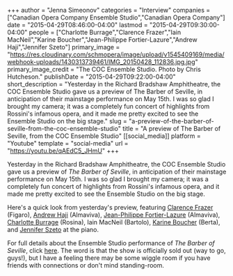 +++
author = "Jenna Simeonov"
categories = "Interview"
companies = ["Canadian Opera Company Ensemble Studio","Canadian Opera Company"]
date = "2015-04-29T08:46:00-04:00"
lastmod = "2015-04-29T09:30:00-04:00"
people = ["Charlotte Burrage","Clarence Frazer","Iain MacNeil","Karine Boucher","Jean-Philippe Fortier-Lazure","Andrew Haji","Jennifer Szeto"]
primary_image = "https://res.cloudinary.com/schmopera/image/upload/v1545409169/media/webhook-uploads/1430313739461/IMG_20150428_112836.jpg.jpg"
primary_image_credit = "The COC Ensemble Studio. Photo by Chris Hutcheson."
publishDate = "2015-04-29T09:22:00-04:00"
short_description = "Yesterday in the Richard Bradshaw Amphitheatre, the COC Ensemble Studio gave us a preview of The Barber of Seville, in anticipation of their mainstage performance on May 15th. I was so glad I brought my camera; it was a completely fun concert of highlights from Rossini&#039;s infamous opera, and it made me pretty excited to see the Ensemble Studio on the big stage."
slug = "a-preview-of-the-barber-of-seville-from-the-coc-ensemble-studio"
title = "A preview of The Barber of Seville, from the COC Ensemble Studio"
[[social_media]]
platform = "Youtube"
template = "social-media"
url = "https://youtu.be/qAEdC5_JHmU"
+++

Yesterday in the Richard Bradshaw Amphitheatre, the COC Ensemble Studio gave us a preview of *The Barber of Seville*, in anticipation of their mainstage performance on May 15th. I was so glad I brought my camera; it was a completely fun concert of highlights from Rossini's infamous opera, and it made me pretty excited to see the Ensemble Studio on the big stage.

Here's a quick look from yesterday's preview, featuring [Clarence Frazer](https://twitter.com/clarencefrazer) (Figaro), [Andrew Haji](https://twitter.com/andrewhaji) (Almaviva), [Jean-Philippe Fortier-Lazure](https://twitter.com/jfortierlazure) (Almaviva), [Charlotte Burrage](https://twitter.com/burragec) (Rosina), Iain MacNeil (Bartolo), [Karine Boucher](https://twitter.com/BoucherKarine) (Berta), and [Jennifer Szeto](https://twitter.com/szetojenn) at the piano.

For full details about the Ensemble Studio performance of *The Barber of Seville*, click [here](http://www.coc.ca/PerformancesAndTickets/1415Season/BarberofSeville/EnsembleStudioPerformance.aspx). The word is that the show is officially sold out (way to go, guys!), but I have a feeling there may be some wiggle room if you have friends with connections or don't mind standing-room.
